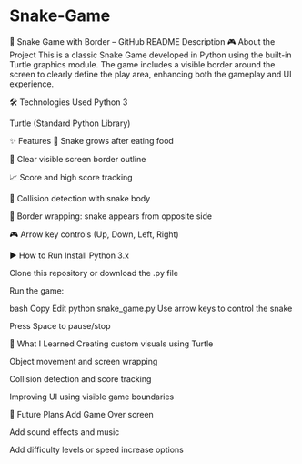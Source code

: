 # Snake-Game
🐍 Snake Game with Border – GitHub README Description
🎮 About the Project
This is a classic Snake Game developed in Python using the built-in Turtle graphics module.
The game includes a visible border around the screen to clearly define the play area, enhancing both the gameplay and UI experience.

🛠️ Technologies Used
Python 3

Turtle (Standard Python Library)

✨ Features
🐍 Snake grows after eating food

🧱 Clear visible screen border outline

📈 Score and high score tracking

🚫 Collision detection with snake body

🔁 Border wrapping: snake appears from opposite side

🎮 Arrow key controls (Up, Down, Left, Right)

▶️ How to Run
Install Python 3.x

Clone this repository or download the .py file

Run the game:

bash
Copy
Edit
python snake_game.py
Use arrow keys to control the snake

Press Space to pause/stop

🧠 What I Learned
Creating custom visuals using Turtle

Object movement and screen wrapping

Collision detection and score tracking

Improving UI using visible game boundaries

📌 Future Plans
Add Game Over screen

Add sound effects and music

Add difficulty levels or speed increase options
